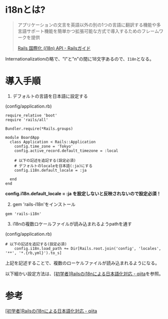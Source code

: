 # i18nとは?

> アプリケーションの文言を英語以外の別の1つの言語に翻訳する機能や多言語サポート機能を簡単かつ拡張可能な方式で導入するためのフレームワークを提供
> 
> [Rails 国際化 (i18n) API - Railsガイド](https://railsguides.jp/i18n.html)

Internationalizationの略で、"I"と"n"の間に18文字あるので、`I18n`となる。

# 導入手順

1. デフォルトの言語を日本語に設定する

(config/application.rb)
```
require_relative 'boot'
require 'rails/all'

Bundler.require(*Rails.groups)

module BoardApp
  class Application < Rails::Application
    config.time_zone = 'Tokyo'
    config.active_record.default_timezone = :local

    # 以下の記述を追記する(設定必須)
    # デフォルトのlocaleを日本語(:ja)にする
    config.i18n.default_locale = :ja

  end
end
```
**config.i18n.default_locale = :ja を設定しないと反映されないので設定必須！**

2. gem 'rails-i18n'をインストール

`gem 'rails-i18n'`

3. i18nの複数ロケールファイルが読み込まれるようpathを通す

(config/application.rb)
```
# 以下の記述を追記する(設定必須)
    config.i18n.load_path += Dir[Rails.root.join('config', 'locales', '**', '*.{rb,yml}').to_s]
```
上記を記述することで、複数のローケルファイルが読み込まれるようになる。

以下細かい設定方法は、[[初学者]Railsのi18nによる日本語化対応 - qiita](https://qiita.com/shimadama/items/7e5c3d75c9a9f51abdd5)を参照。

# 参考

[[初学者]Railsのi18nによる日本語化対応 - qiita](https://qiita.com/shimadama/items/7e5c3d75c9a9f51abdd5)